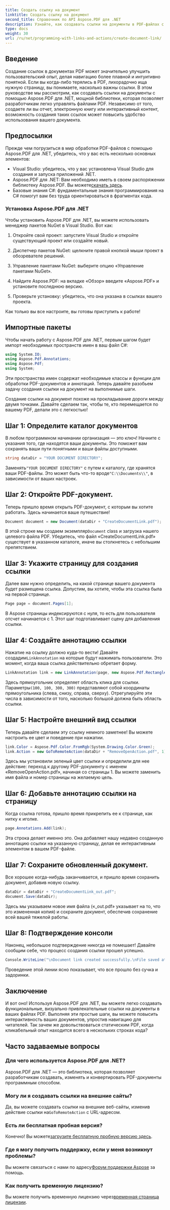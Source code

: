```yaml
---
title: Создать ссылку на документ
linktitle: Создать ссылку на документ
second_title: Справочник по API Aspose.PDF для .NET
description: Узнайте, как создавать ссылки на документы в PDF-файлах с помощью Aspose.PDF для .NET. Улучшите навигацию и интерактивность в ваших PDF-документах.
type: docs
weight: 30
url: /ru/net/programming-with-links-and-actions/create-document-link/
---
```

## Введение

Создание ссылок в документах PDF может значительно улучшить пользовательский опыт, делая навигацию более плавной и интуитивно понятной. Если вы когда-либо терялись в PDF, лихорадочно ища нужную страницу, вы понимаете, насколько важны ссылки. В этом руководстве мы рассмотрим, как создавать ссылки на документы с помощью Aspose.PDF для .NET, мощной библиотеки, которая позволяет разработчикам легко управлять файлами PDF. Независимо от того, создаете ли вы отчет, электронную книгу или интерактивный контент, возможность создания таких ссылок может повысить удобство использования вашего документа.

## Предпосылки

Прежде чем погрузиться в мир обработки PDF-файлов с помощью Aspose.PDF для .NET, убедитесь, что у вас есть несколько основных элементов:

- Visual Studio: убедитесь, что у вас установлена Visual Studio для создания и запуска приложений .NET.
- Aspose.PDF для .NET: Вам необходимо иметь в своем распоряжении библиотеку Aspose.PDF. Вы можете[скачать здесь](https://releases.aspose.com/pdf/net/).
- Базовые знания C#: фундаментальные знания программирования на C# помогут вам без труда ориентироваться в фрагментах кода.

### Установка Aspose.PDF для .NET

Чтобы установить Aspose.PDF для .NET, вы можете использовать менеджер пакетов NuGet в Visual Studio. Вот как:

1. Откройте свой проект: запустите Visual Studio и откройте существующий проект или создайте новый.
   
2. Диспетчер пакетов NuGet: щелкните правой кнопкой мыши проект в обозревателе решений.
   
3. Управление пакетами NuGet: выберите опцию «Управление пакетами NuGet».

4. Найдите Aspose.PDF: на вкладке «Обзор» введите «Aspose.PDF» и установите последнюю версию.

5. Проверьте установку: убедитесь, что она указана в ссылках вашего проекта.

Как только вы все настроите, вы готовы приступить к работе!

## Импортные пакеты

Чтобы начать работу с Aspose.PDF для .NET, первым шагом будет импорт необходимых пространств имен в ваш файл C#:

```csharp
using System.IO;
using Aspose.Pdf.Annotations;
using Aspose.Pdf;
using System;
```

Эти пространства имен содержат необходимые классы и функции для обработки PDF-документов и аннотаций. Теперь давайте разобьем задачу создания ссылки на документ на выполнимые шаги.

Создание ссылки на документ похоже на прокладывание дороги между двумя точками. Давайте сделаем так, чтобы те, кто перемещается по вашему PDF, делали это с легкостью!

## Шаг 1: Определите каталог документов

В любом программном начинании организация — это ключ! Начните с указания того, где находятся ваши документы. Это поможет вам сохранять ваши пути понятными и ваши файлы доступными.

```csharp
string dataDir = "YOUR DOCUMENT DIRECTORY";
```

 Заменять`"YOUR DOCUMENT DIRECTORY"` с путем к каталогу, где хранятся ваши PDF-файлы. Это может быть что-то вроде`"C:\\Documents\\"`, в зависимости от ваших настроек.

## Шаг 2: Откройте PDF-документ.

Теперь пришло время открыть PDF-документ, с которым вы хотите работать. Здесь начинается ваше путешествие!

```csharp
Document document = new Document(dataDir + "CreateDocumentLink.pdf");
```

 В этой строке мы создаем экземпляр`Document` class и загрузка нашего целевого файла PDF. Убедитесь, что файл «CreateDocumentLink.pdf» существует в указанном каталоге, иначе вы столкнетесь с небольшим препятствием.

## Шаг 3: Укажите страницу для создания ссылки

Далее вам нужно определить, на какой странице вашего документа будет размещена ссылка. Допустим, вы хотите, чтобы эта ссылка была на первой странице.

```csharp
Page page = document.Pages[1];
```

В Aspose страницы индексируются с нуля, то есть для пользователя отсчет начинается с 1. Этот шаг подготавливает сцену для добавления ссылки.

## Шаг 4: Создайте аннотацию ссылки

 Нажатие на ссылку должно куда-то вести! Давайте создадим`LinkAnnotation` на которые будут нажимать пользователи. Это момент, когда ваша ссылка действительно обретает форму.

```csharp
LinkAnnotation link = new LinkAnnotation(page, new Aspose.Pdf.Rectangle(100, 100, 300, 300));
```

 Здесь прямоугольник определяет область клика для ссылки. Параметры`(100, 100, 300, 300)` представляют собой координаты прямоугольника (слева, снизу, справа, сверху). Отрегулируйте эти числа в зависимости от того, насколько большой должна быть область ссылки.

## Шаг 5: Настройте внешний вид ссылки

Теперь давайте сделаем эту ссылку немного заметнее! Вы можете настроить ее цвет и поведение при нажатии.

```csharp
link.Color = Aspose.Pdf.Color.FromRgb(System.Drawing.Color.Green);
link.Action = new GoToRemoteAction(dataDir + "RemoveOpenAction.pdf", 1);
```

Здесь мы установили зеленый цвет ссылки и определили для нее действие: переход к другому PDF-документу с именем «RemoveOpenAction.pdf», начиная со страницы 1. Вы можете заменить имя файла и номер страницы на желаемую цель.

## Шаг 6: Добавьте аннотацию ссылки на страницу

Когда ссылка готова, пришло время прикрепить ее к странице, как нитку к иголке. 

```csharp
page.Annotations.Add(link);
```

Эта строка делает именно это. Она добавляет нашу недавно созданную аннотацию ссылки на указанную страницу, делая ее интерактивным элементом в вашем PDF-файле.

## Шаг 7: Сохраните обновленный документ.

Все хорошее когда-нибудь заканчивается, и пришло время сохранить документ, добавив новую ссылку. 

```csharp
dataDir = dataDir + "CreateDocumentLink_out.pdf";
document.Save(dataDir);
```

Здесь мы указываем новое имя файла («_out.pdf» указывает на то, что это измененная копия) и сохраните документ, обеспечив сохранение всей вашей тяжелой работы.

## Шаг 8: Подтверждение консоли

Наконец, небольшое подтверждение никогда не помешает! Давайте сообщим себе, что процесс создания ссылки прошел успешно.

```csharp
Console.WriteLine("\nDocument link created successfully.\nFile saved at " + dataDir);
```

Проведение этой линии ясно показывает, что все прошло без сучка и задоринки.

## Заключение

И вот оно! Используя Aspose.PDF для .NET, вы можете легко создавать функциональные, визуально привлекательные ссылки на документы в ваших файлах PDF. Выполняя эти простые шаги, вы можете повысить интерактивность ваших документов, упростив навигацию для читателей. Так зачем же довольствоваться статическим PDF, когда кликабельный опыт находится всего в нескольких строках кода? 

## Часто задаваемые вопросы

### Для чего используется Aspose.PDF для .NET?
Aspose.PDF для .NET — это библиотека, которая позволяет разработчикам создавать, изменять и конвертировать PDF-документы программным способом.

### Могу ли я создавать ссылки на внешние сайты?
 Да, вы можете создавать ссылки на внешние веб-сайты, изменив действие ссылки на`GoToRemoteAction` с URL-адресом.

### Есть ли бесплатная пробная версия?
 Конечно! Вы можете[загрузите бесплатную пробную версию здесь](https://releases.aspose.com/).

### Где я могу получить поддержку, если у меня возникнут проблемы?
 Вы можете связаться с нами по адресу[Форум поддержки Aspose](https://forum.aspose.com/c/pdf/10) за помощь.

### Как получить временную лицензию?
 Вы можете получить временную лицензию через[временная страница лицензии](https://purchase.aspose.com/temporary-license/).